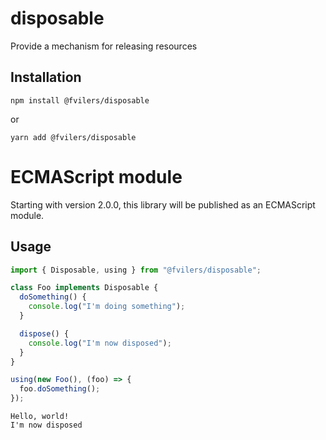 # disposable

Provide a mechanism for releasing resources

## Installation

```
npm install @fvilers/disposable
```

or

```
yarn add @fvilers/disposable
```

# ECMAScript module

Starting with version 2.0.0, this library will be published as an ECMAScript module.

## Usage

```ts
import { Disposable, using } from "@fvilers/disposable";

class Foo implements Disposable {
  doSomething() {
    console.log("I'm doing something");
  }

  dispose() {
    console.log("I'm now disposed");
  }
}

using(new Foo(), (foo) => {
  foo.doSomething();
});
```

```
Hello, world!
I'm now disposed
```
